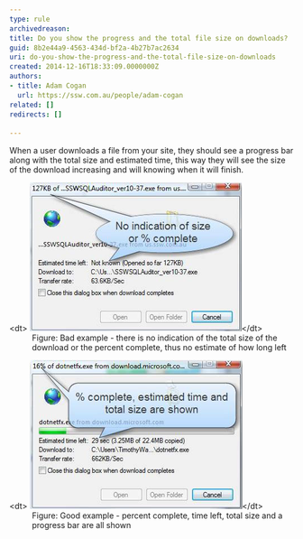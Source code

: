 ```yaml
---
type: rule
archivedreason: 
title: Do you show the progress and the total file size on downloads?
guid: 8b2e44a9-4563-434d-bf2a-4b27b7ac2634
uri: do-you-show-the-progress-and-the-total-file-size-on-downloads
created: 2014-12-16T18:33:09.0000000Z
authors:
- title: Adam Cogan
  url: https://ssw.com.au/people/adam-cogan
related: []
redirects: []

---
```


When a user downloads a file from your site, they should see a progress bar along with                     the total size and estimated time, this way they will see the size of the download                     increasing and will knowing when it will finish.

<!--endintro-->
<dl class="badImage">&lt;dt&gt;
                        <img src="bar-progress-bad.jpg" alt="image showing download with no progress">&lt;/dt&gt;<dd>
                        Figure: Bad example - there is no indication of the total size of the download or
                        the percent complete, thus no estimate of how long left</dd></dl><dl class="goodImage">&lt;dt&gt;
                        <img src="bar-progress-good.jpg" alt="image showing download with progress, size, percent complete, etc">&lt;/dt&gt;<dd>
                        Figure: Good example - percent complete, time left, total size and a progress bar
                        are all shown</dd></dl>
